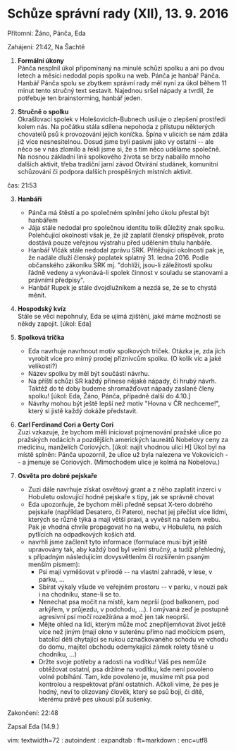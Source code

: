 Schůze správní rady (XII), 13. 9. 2016
======================================
Přítomni: Žáno, Pánča, Eda  

Zahájení: 21:42, Na Šachtě

1. **Formální úkony**  
    Pánča nesplnil úkol připomínaný na minulé schůzi spolku a ani po
    dvou letech a měsíci nedodal popis spolku na web. Pánča je hanbář
    Pánča. Hanbář Pánča spolu se zbytkem správní rady měl nyní za úkol
    během 11 minut tento stručný text sestavit. Najednou sršel nápady
    a tvrdil, že potřebuje ten brainstorming, hanbář jeden.

2. **Stručně o spolku**  
    Okrašlovací spolek v Holešovicích-Bubnech usiluje o zlepšení
    prostředí kolem nás. Na počátku stála sdílena nepohoda z přístupu
    některých chovatelů psů k provozování jejich koníčka. Špína
    v ulicích se nám zdála již více nesnesitelnou. Dosud jsme byli
    pasivní jako vy ostatní -- ale něco se v nás zlomilo a řekli jsme
    si, že s tím něco uděláme společně. Na nosnou základní linii
    spolkového života se brzy nabalilo mnoho dalších aktivit, třeba
    tradiční jarní závod Otvírání studánek, komunitní schůzování či
    podpora dalších prospěšných místních aktivit.

čas: 21:53

3. **Hanbáři**  
    - Pánča má štěstí a po společném splnění jeho úkolu přestal být
      hanbářem
    - Jája stále nedodal pro společnou identitu tolik důležitý znak
      spolku. Polehčující okolností však je, že již zaplatil členský
      příspěvek, proto dostává pouze veřejnou výstrahu před udělením
      titulu hanbáře.
    - Hanbář Vlčák stále nedodal zprávu SRK. Přitěžující okolností pak
      je, že nadále dluží členský poplatek splatný 31. ledna 2016. Podle
      občanského zákoníku SRK mj. "dohlíží, jsou-li záležitosti spolku
      řádně vedeny a vykonává-li spolek činnost v souladu se stanovami
      a právními předpisy".
    - Hanbář Rupek je stále dvojdlužníkem a nezdá se, že se to chystá
      měnit.

4. **Hospodský kvíz**  
    Stále se věci nepohnuly, Eda se ujímá zjištění, jaké máme možnosti
    se někdy zapojit. [úkol: Eda]

5. **Spolková trička**  
    - Eda navrhuje navrhnout motiv spolkových triček. Otázka je, zda
      jich vyrobit více pro mírný prodej příznivcům spolku. (O kolik víc
      a jaké velikosti?)
    - Název spolku by měl být součástí návrhu.
    - Na příští schůzi SR každý přinese nějaké nápady, či hrubý návrh.
      Taktéž do té doby budeme shromažďovat nápady zaslané členy spolku!
      [úkol: Eda, Žáno, Pánča, případně další do 4.10.]
    - Návrhy mohou být ještě lepší než motiv "Hovna v ČR nechceme!",
      který si jistě každý dokáže představit.

6. **Carl Ferdinand Cori a Gerty Cori**  
    Zuzi vzkazuje, že bychom měli iniciovat pojmenování pražské ulice po
    pražských rodácích a pozdějších amerických laureátů Nobelovy ceny za
    medicínu, manželích Coriových. [úkol: najít vhodnou ulici H] Úkol
    byl na místě splněn: Pánča upozornil, že ulice už byla nalezena ve
    Vokovicích -- a jmenuje se Coriových. (Mimochodem ulice je kolmá na
    Nobelovu.)

7. **Osvěta pro dobré pejskaře**  
    - Zuzi dále navrhuje získat osvětový grant a z něho zaplatit inzerci
      v Hobuletu oslovující hodné pejskaře s tipy, jak se správně chovat
    - Eda upozorňuje, že bychom měli předně sepsat X-tero dobrého
      pejskaře (například Desatero, či Patero), nechat jej přečíst více
      lidmi, kterých se různě týká a mají větší praxi, a vyvěsit na
      našem webu. Pak je vhodná chvíle propagovat ho na webu,
      v Hobuletu, na psích pytlících na odpadkových koších atd.
    - navrhli jsme začlenit tyto informace (formulace musí být ještě
      upravovány tak, aby každý bod byl velmi stručný, a tudíž
      přehledný, s případným následujícím dovysvětlením či rozšířením
      psaným menším písmem):
        - Psi mají vyměšovat v přírodě -- na vlastní zahradě, v lese,
          v parku, ...
        - Sbírat výkaly všude ve veřejném prostoru -- v parku, v nouzi
          pak i na chodníku, stane-li se to.
        - Nenechat psa močit na místě, kam neprší (pod balkonem, pod
          arkýřem, v průjezdu, v podchodu, ...). I omývaná zeď je
          postupně agresivní psí močí rozežírána a moč jen tak neoprší.
        - Mějte ohled na lidi, kterým může moč znepříjemňovat život
          ještě více než jiným (mají okno v suterénu přímo nad močícícm
          psem, batolící děti chytající se rukou označkovaného schodu ve
          vchodu do domu, majitel obchodu odemykající zámek rolety těsně
          u chodníku, ...)
        - Držte svoje potřeby a radosti na vodítku! Váš pes nemůže
          obtěžovat ostatní, psa držíme na vodítku, kde není povoleno
          volné pobíhání. Tam, kde povoleno je, musíme mít psa pod
          kontrolou a respektovat přání ostatních. Ačkoli víme, že pes
          je hodný, neví to olizovaný člověk, který se psů bojí, či
          dítě, kterému právě pes ukousl půl sušenky.

Zakončení: 22:48

Zapsal Eda (14.9.)  

 vim: textwidth=72 : autoindent : expandtab : ft=markdown :
 enc=utf8
